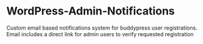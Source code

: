 # WordPress-Admin-Notifications
Custom email based notifications system for buddypress user registrations. Email includes a direct link for admin users to verify requested registration
